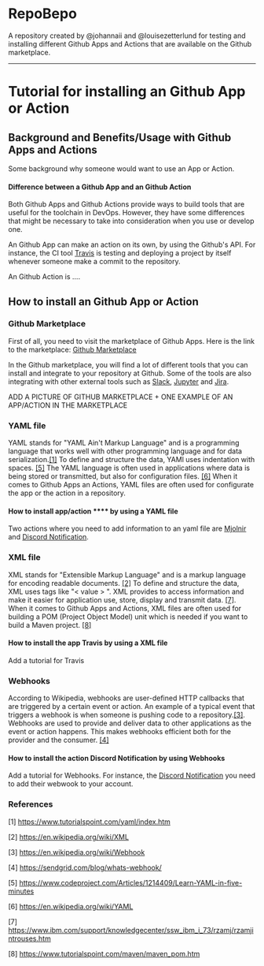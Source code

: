 # RepoBepo

A repository created by @johannaii and @louisezetterlund for testing and installing different Github Apps and Actions that are available on the Github marketplace. 

---

# Tutorial for installing an Github App or Action

## Background and Benefits/Usage with Github Apps and Actions
Some background why someone would want to use an App or Action.

#### Difference between a Github App and an Github Action
Both Github Apps and Github Actions provide ways to build tools that are useful for the toolchain in DevOps. However, they have some differences that might be necessary to take into consideration when you use or develop one.

An Github App can make an action on its own, by using the Github's API. For instance, the CI tool [Travis](https://travis-ci.com/) is testing and deploying a project by itself whenever someone make a commit to the repository.

An Github Action is ....


## How to install an Github App or Action

### Github Marketplace
First of all, you need to visit the marketplace of Github Apps. 
Here is the link to the marketplace: [Github Marketplace](https://github.com/marketplace)

In the Github marketplace, you will find a lot of different tools that you can install and integrate to your repository at Github. Some of the tools are also integrating with other external tools such as
[Slack](https://slack.com/intl/en-se/), [Jupyter](https://jupyter.org/) and [Jira](https://www.atlassian.com/software/jira). 

ADD A PICTURE OF GITHUB MARKETPLACE + ONE EXAMPLE OF AN APP/ACTION IN THE MARKETPLACE

### YAML file 
YAML stands for "YAML Ain't Markup Language" and is a programming language that works well with other programming language and for data serialization.[[1]](https://www.tutorialspoint.com/yaml/index.htm) To define and structure the data, YAMl uses indentation with spaces. [[5]](https://www.codeproject.com/Articles/1214409/Learn-YAML-in-five-minutes) The YAML language is often used in applications where data is being stored or transmitted, but also for configuration files. [[6]](https://en.wikipedia.org/wiki/YAML) When it comes to Github Apps an Actions, YAML files are often used for configurate the app or the action in a repository. 

#### How to install app/action **** by using a YAML file
Two actions where you need to add information to an yaml file are [Mjolnir](https://github.com/marketplace/actions/closes-issues-related-to-a-merged-pull-request) and [Discord Notification](https://github.com/marketplace/actions/actions-for-discord?version=0.0.2).

### XML file
XML stands for "Extensible Markup Language" and is a markup language for encoding readable documents. [[2]](https://en.wikipedia.org/wiki/XML) To define and structure the data, XML uses tags like "< value > ". XML provides to access information and make it easier for application use, store, display and transmit data. [[7]](https://www.ibm.com/support/knowledgecenter/ssw_ibm_i_73/rzamj/rzamjintrouses.htm). When it comes to Github Apps and Actions, XML files are often used for building a POM (Project Object Model) unit which is needed if you want to build a Maven project. [[8]](https://www.tutorialspoint.com/maven/maven_pom.htm)

#### How to install the app Travis by using a XML file
Add a tutorial for Travis

### Webhooks
According to Wikipedia, webhooks are user-defined HTTP callbacks that are triggered by a certain event or action. An example of a typical event that triggers a webhook is when someone is pushing code to a repository.[[3]](https://en.wikipedia.org/wiki/Webhook). Webhooks are used to provide and deliver data to other applications as the event or action happens. This makes webhooks efficient both for the provider and the consumer. [[4]](https://sendgrid.com/blog/whats-webhook/)

#### How to install the action Discord Notification by using Webhooks
Add a tutorial for Webhooks. For instance, the [Discord Notification](https://github.com/marketplace/actions/actions-for-discord?version=0.0.2) you need to add their webwook to your account.


### References 

[1] https://www.tutorialspoint.com/yaml/index.htm 

[2] https://en.wikipedia.org/wiki/XML

[3] https://en.wikipedia.org/wiki/Webhook

[4] https://sendgrid.com/blog/whats-webhook/

[5] https://www.codeproject.com/Articles/1214409/Learn-YAML-in-five-minutes

[6] https://en.wikipedia.org/wiki/YAML

[7] https://www.ibm.com/support/knowledgecenter/ssw_ibm_i_73/rzamj/rzamjintrouses.htm

[8] https://www.tutorialspoint.com/maven/maven_pom.htm


